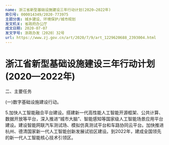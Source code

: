 ```yaml
---
name: 浙江省新型基础设施建设三年行动计划(2020—2022年)
索引号: 000014349/2020-773975
主题分类: 城乡建设、环境保护/城市规划
发文机关: 省政府办公厅
成文日期: 2020-07-07
发文字号: 浙政办发〔2020〕32号
url: https://www.zj.gov.cn/art/2020/7/9/art_1229620688_2393004.html
---
```


# 浙江省新型基础设施建设三年行动计划(2020—2022年)

二、主要任务

(一)数字基础设施建设行动。

5.加快人工智能融合平台建设。搭建新一代高性能人工智能开源框架、公共计算、数据开放等平台，深入推进“城市大脑”、智能感知等国家级人工智能场景应用平台建设。建设智能网联汽车测试场、模拟仿真测试平台和车路协同云平台。加快推进杭州、德清国家新一代人工智能创新发展试验区建设。到2022年，建成全国领先的新一代人工智能核心技术引领区。
